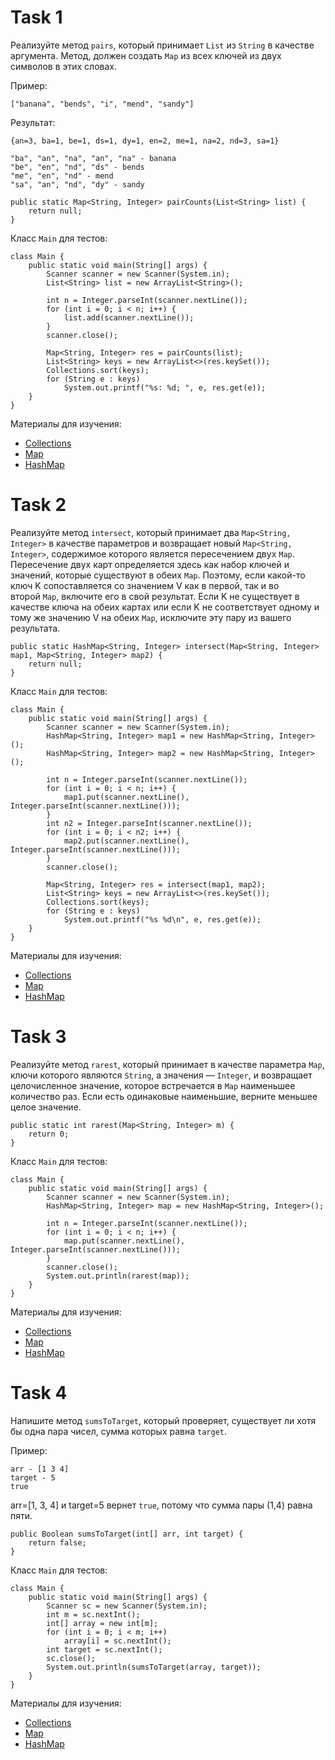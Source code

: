 # Task 1 
<p>Реализуйте метод <code>pairs</code>, который принимает <code>List</code> из <code>String</code> в качестве аргумента. Метод, должен создать <code>Map</code> из всех ключей из двух символов в этих словах.</p>

<p>Пример:</p>

<pre><code>["banana", "bends", "i", "mend", "sandy"]
</code></pre>

<p>Результат:</p>

<pre><code>{an=3, ba=1, be=1, ds=1, dy=1, en=2, me=1, na=2, nd=3, sa=1}
</code></pre>

<pre><code>"ba", "an", "na", "an", "na" - banana
"be", "en", "nd", "ds" - bends
"me", "en", "nd" - mend
"sa", "an", "nd", "dy" - sandy
</code></pre>

<pre><code>public static Map&lt;String, Integer&gt; pairCounts(List&lt;String&gt; list) {
    return null;
}</code></pre>

<p>Класс <code>Main</code> для тестов:</p>

<pre><code>class Main {
    public static void main(String[] args) {
        Scanner scanner = new Scanner(System.in);
        List&lt;String&gt; list = new ArrayList&lt;String&gt;();

        int n = Integer.parseInt(scanner.nextLine());
        for (int i = 0; i &lt; n; i++) {
            list.add(scanner.nextLine());
        }
        scanner.close();

        Map&lt;String, Integer&gt; res = pairCounts(list);
        List&lt;String&gt; keys = new ArrayList&lt;&gt;(res.keySet());
        Collections.sort(keys);
        for (String e : keys)
            System.out.printf("%s: %d; ", e, res.get(e));
    }
}</code></pre>

<p>Материалы для изучения:</p>

<ul>
	<li><a href="https://docs.oracle.com/en/java/javase/17/docs/api/java.base/java/util/Collections.html" rel="nofollow noopener noreferrer">Collections</a></li>
	<li><a href="https://docs.oracle.com/en/java/javase/17/docs/api/java.base/java/util/Map.html" rel="nofollow noopener noreferrer">Map</a></li>
	<li><a href="https://docs.oracle.com/en/java/javase/17/docs/api/java.base/java/util/HashMap.html" rel="nofollow noopener noreferrer">HashMap</a></li>
</ul>

# Task 2
<p>Реализуйте метод <code>intersect</code>, который принимает два <code>Map&lt;String, Integer&gt;</code> в качестве параметров и возвращает новый <code>Map&lt;String, Integer&gt;</code>, содержимое которого является пересечением двух <code>Map</code>. Пересечение двух карт определяется здесь как набор ключей и значений, которые существуют в обеих <code>Map</code>. Поэтому, если какой-то ключ K сопоставляется со значением V как в первой, так и во второй <code>Map</code>, включите его в свой результат. Если K не существует в качестве ключа на обеих картах или если K не соответствует одному и тому же значению V на обеих <code>Map</code>, исключите эту пару из вашего результата.</p>

<pre><code>public static HashMap&lt;String, Integer&gt; intersect(Map&lt;String, Integer&gt; map1, Map&lt;String, Integer&gt; map2) {
    return null;
}</code></pre>

<p>Класс <code>Main</code> для тестов:</p>

<pre><code>class Main {
    public static void main(String[] args) {
        Scanner scanner = new Scanner(System.in);
        HashMap&lt;String, Integer&gt; map1 = new HashMap&lt;String, Integer&gt;();
        HashMap&lt;String, Integer&gt; map2 = new HashMap&lt;String, Integer&gt;();

        int n = Integer.parseInt(scanner.nextLine());
        for (int i = 0; i &lt; n; i++) {
            map1.put(scanner.nextLine(), Integer.parseInt(scanner.nextLine()));
        }
        int n2 = Integer.parseInt(scanner.nextLine());
        for (int i = 0; i &lt; n2; i++) {
            map2.put(scanner.nextLine(), Integer.parseInt(scanner.nextLine()));
        }
        scanner.close();

        Map&lt;String, Integer&gt; res = intersect(map1, map2);
        List&lt;String&gt; keys = new ArrayList&lt;&gt;(res.keySet());
        Collections.sort(keys);
        for (String e : keys)
            System.out.printf("%s %d\n", e, res.get(e));
    }
}</code></pre>

<p>Материалы для изучения:</p>

<ul>
	<li><a href="https://docs.oracle.com/en/java/javase/17/docs/api/java.base/java/util/Collections.html" rel="nofollow noopener noreferrer">Collections</a></li>
	<li><a href="https://docs.oracle.com/en/java/javase/17/docs/api/java.base/java/util/Map.html" rel="nofollow noopener noreferrer">Map</a></li>
	<li><a href="https://docs.oracle.com/en/java/javase/17/docs/api/java.base/java/util/HashMap.html" rel="nofollow noopener noreferrer">HashMap</a></li>
</ul>

# Task 3
<p>Реализуйте метод <code>rarest</code>, который принимает в качестве параметра <code>Map</code>, ключи которого являются <code>String</code>, а значения — <code>Integer</code>, и возвращает целочисленное значение, которое встречается в <code>Map</code> наименьшее количество раз. Если есть одинаковые наименьшие, верните меньшее целое значение.</p>

<pre><code>public static int rarest(Map&lt;String, Integer&gt; m) {
	return 0;
}</code></pre>

<p>Класс <code>Main</code> для тестов:</p>

<pre><code>class Main {
    public static void main(String[] args) {
        Scanner scanner = new Scanner(System.in);
        HashMap&lt;String, Integer&gt; map = new HashMap&lt;String, Integer&gt;();

        int n = Integer.parseInt(scanner.nextLine());
        for (int i = 0; i &lt; n; i++) {
            map.put(scanner.nextLine(), Integer.parseInt(scanner.nextLine()));
        }
        scanner.close();
        System.out.println(rarest(map));
    }
}</code></pre>

<p>Материалы для изучения:</p>

<ul>
	<li><a href="https://docs.oracle.com/en/java/javase/17/docs/api/java.base/java/util/Collections.html" rel="nofollow noopener noreferrer">Collections</a></li>
	<li><a href="https://docs.oracle.com/en/java/javase/17/docs/api/java.base/java/util/Map.html" rel="nofollow noopener noreferrer">Map</a></li>
	<li><a href="https://docs.oracle.com/en/java/javase/17/docs/api/java.base/java/util/HashMap.html" rel="nofollow noopener noreferrer">HashMap</a></li>
</ul>

# Task 4
<p>Напишите метод <code>sumsToTarget</code>, который проверяет, существует ли хотя бы одна пара чисел, сумма которых равна <code>target</code>.</p>

<p>Пример:</p>

<pre><code>arr - [1 3 4]
target - 5
true
</code></pre>

<p>arr=[1, 3, 4] и target=5 вернет <code>true</code>, потому что сумма пары (1,4) равна пяти.</p>

<pre><code>public Boolean sumsToTarget(int[] arr, int target) {
    return false;
}</code></pre>

<p>Класс <code>Main</code> для тестов:</p>

<pre><code>class Main {
    public static void main(String[] args) {
        Scanner sc = new Scanner(System.in);
        int m = sc.nextInt();
        int[] array = new int[m];
        for (int i = 0; i &lt; m; i++)
            array[i] = sc.nextInt();
        int target = sc.nextInt();
        sc.close();
        System.out.println(sumsToTarget(array, target));
    }
}</code></pre>

<p>Материалы для изучения:</p>

<ul>
	<li><a href="https://docs.oracle.com/en/java/javase/17/docs/api/java.base/java/util/Collections.html" rel="nofollow noopener noreferrer">Collections</a></li>
	<li><a href="https://docs.oracle.com/en/java/javase/17/docs/api/java.base/java/util/Map.html" rel="nofollow noopener noreferrer">Map</a></li>
	<li><a href="https://docs.oracle.com/en/java/javase/17/docs/api/java.base/java/util/HashMap.html" rel="nofollow noopener noreferrer">HashMap</a></li>
</ul>